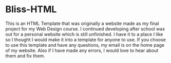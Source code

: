 # Bliss-HTML

This is an HTML Template that was originally a website made as my final project for my Web Design course.
I continued developing after school was out for a personal website which is still unfinished. I have it to a place I like so I thought I would make it into a template for anyone to use. If you choose to use this template and have any questions, my email is on the home page of my website. Also if I have made any errors, I would love to hear about them and fix them. 
